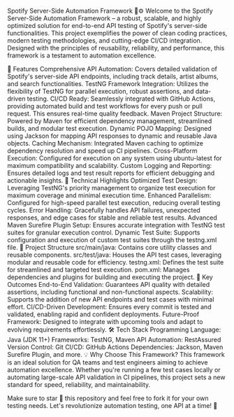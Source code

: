 Spotify Server-Side Automation Framework 🎵⚙️
Welcome to the Spotify Server-Side Automation Framework – a robust, scalable, and highly optimized solution for end-to-end API testing of Spotify's server-side functionalities. This project exemplifies the power of clean coding practices, modern testing methodologies, and cutting-edge CI/CD integration. Designed with the principles of reusability, reliability, and performance, this framework is a testament to automation excellence.

🚀 Features
Comprehensive API Automation: Covers detailed validation of Spotify's server-side API endpoints, including track details, artist albums, and search functionalities.
TestNG Framework Integration: Utilizes the flexibility of TestNG for parallel execution, robust assertions, and data-driven testing.
CI/CD Ready: Seamlessly integrated with GitHub Actions, providing automated build and test workflows for every push or pull request. This ensures real-time quality feedback.
Maven Project Structure: Powered by Maven for efficient dependency management, streamlined builds, and modular test execution.
Dynamic POJO Mapping: Designed using Jackson for mapping API responses to dynamic and reusable Java objects.
Caching Mechanism: Integrated Maven caching to optimize dependency resolution and speed up CI pipelines.
Cross-Platform Execution: Configured for execution on any system using ubuntu-latest for maximum compatibility and scalability.
Custom Logging and Reporting: Ensures detailed logs and test result reports for efficient debugging and actionable insights.
🧠 Technical Highlights
Optimized Test Design: Leveraging TestNG's priority management to organize test execution for maximum coverage and minimal execution time.
Enhanced Parallelism: Configured for high-speed parallel test execution, reducing overall testing cycles.
Error Handling: Gracefully handles API failures, unexpected responses, and edge cases for stable and reliable test results.
Advanced Maven Surefire Plugin Setup: Ensures accurate integration with TestNG test suites for granular execution control.
Dynamic Test Suite: Supports configuration and execution of custom test suites through the testng.xml file.
📂 Project Structure
src/main/java: Contains core utility classes and reusable components.
src/test/java: Houses the API test cases, leveraging modular and reusable code for efficiency.
testng.xml: Defines the test suite for streamlined and targeted test execution.
pom.xml: Manages dependencies and plugins for building and executing the project.
🎯 Key Outcomes
End-to-End Validation: Guarantees API quality with detailed assertions, including functional and non-functional aspects.
Scalability: Supports the addition of new API endpoints and test cases with minimal effort.
CI/CD-Driven Development: Ensures every commit is tested and validated, enabling rapid and confident deployments.
Future-Proof Framework: Designed to integrate with upcoming tools and adapt to evolving requirements effortlessly.
🛠️ Tech Stack
Programming Language: Java (JDK 11+)
Frameworks: TestNG, Maven
API Automation: RestAssured
Version Control: Git
CI/CD: GitHub Actions
Dependencies: Jackson, Maven Surefire Plugin, and more.
💡 Why Choose This Framework?
This framework is an ideal solution for QA teams and test engineers aiming to achieve automation excellence. Whether you're running a few test cases locally or automating large-scale API validation in CI pipelines, this project sets a new standard for speed, reliability, and maintainability.

Make sure to star 🌟 this repository and feel free to fork it for your own testing needs. Let's revolutionize automation testing, one API at a time! 🎉
